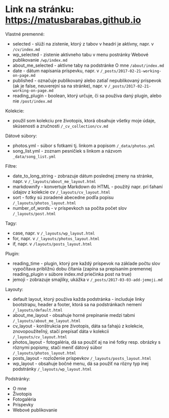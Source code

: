 # Link na stránku: https://matusbarabas.github.io

Vlastné premenné:  
* selected - slúži na zistenie, ktorý z tabov v headri je aktívny, napr. v `/cv/index.md`
* wp_selected - zistenie aktívneho tabu v menu postránky Webové publikovanie `/wp/index.md`
* about_me_selected - aktívne taby na podstránke O mne `/about/index.md`
* date - dátum napísania príspevku, napr. v `/_posts/2017-02-21-working-on-page.md`
* published - označuje publikovaný alebo zatiaľ nepublikovaný príspevok (ak je false, neuverejní sa na stránke), napr. v `/_posts/2017-02-21-working-on-page.md`
* reading_plugin - boolean, ktorý určuje, či sa používa daný plugin, alebo nie `/post/index.md`

Kolekcie:  
* použil som kolekciu pre životopis, ktorá obsahuje všetky moje údaje, skúsenosti a zručnosti `/_cv_collection/cv.md`

Dátové súbory:  
* photos.yml - súbor s fotkami tj. linkom a popisom `/_data/photos.yml`
* song_list.yml - zoznam pesničiek s linkom a názvom  `_data/song_list.yml`

Filtre:  
* date_to_long_string - zobrazuje dátum poslednej zmeny na stránke, napr. v `/_layouts/about_me_layout.html`
* markdownify - konvertuje Markdown do HTML - použitý napr. pri ťahaní údajov z kolekcie cv `/_layouts/cv_layout.html`
* sort - fotky sú zoradené abecedne podľa popisu `/_layouts/photos_layout.html`
* number_of_words - v príspevkoch sa počíta počet slov `/_layouts/post.html`

Tagy:  
* case, napr. v `/_layouts/wp_layout.html`
* for, napr. v `/_layouts/photos_layout.html`
* if, napr. v `/layouts/posts_layout.html`

Plugin:  
* reading_time - plugin, ktorý pre každý príspevok na základe počtu slov vypočítava približnú dobu čítania (zapína sa prepísaním premennej reading_plugin v súbore index.md priečinka post na true)
* jemoji - zobrazuje smajlíky, ukážka v `/_posts/2017-03-03-add-jemoji.md`

Layouty:
* default layout, ktorý používa každa podstránka - includuje linky bootstrapu, header a footer, ktorá sa na podstránkach nemení `/_layouts/default.html`
* about_me_layout - obsahuje horné prepínanie medzi tabmi `/_layouts/about_me_layout.html`
* cv_layout - konštrukcia pre životopis, dáta sa ťahajú z kolekcie, znovopoužiteľný, stačí prepísať dáta v kolekcii `/_layouts/cv_layout.html`
* photos_layout - fotogaléria, dá sa použiť aj na iné fotky resp. obrázky s rôznymi popismy, stačí meniť dátový súbor `/_layouts/photos_layout.html`
* posts_layout - rozloženie príspevkov `/_layouts/posts_layout.html`
* wp_layout - obsahuje bočné menu, dá sa použiť na rôzny typ inej podstránky `/_layouts/wp_layout.html`

Podstránky:
* O mne
* Životopis
* Fotogaléria
* Príspevky
* Webové publikovanie

